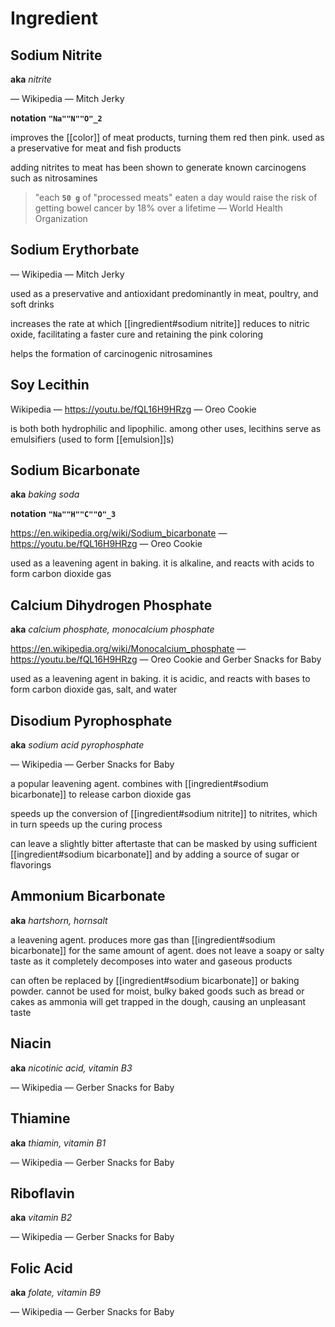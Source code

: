 # Ingredient

## Sodium Nitrite

**aka** _nitrite_

&mdash; Wikipedia &mdash; Mitch Jerky

**notation** **`"Na""N""O"_2`**

improves the [[color]] of meat products, turning them red then pink. used as a preservative for meat and fish products

adding nitrites to meat has been shown to generate known carcinogens such as nitrosamines

> "each **`50 g`** of "processed meats" eaten a day would raise the risk of getting bowel cancer by 18% over a lifetime &mdash; World Health Organization

## Sodium Erythorbate

&mdash; Wikipedia &mdash; Mitch Jerky

used as a preservative and antioxidant predominantly in meat, poultry, and soft drinks

increases the rate at which [[ingredient#sodium nitrite]] reduces to nitric oxide, facilitating a faster cure and retaining the pink coloring

helps the formation of carcinogenic nitrosamines

## Soy Lecithin

Wikipedia &mdash; <https://youtu.be/fQL16H9HRzg> &mdash; Oreo Cookie

is both both hydrophilic and lipophilic. among other uses, lecithins serve as emulsifiers (used to form [[emulsion]]s)

## Sodium Bicarbonate

**aka** _baking soda_

**notation** **`"Na""H""C""O"_3`**

<https://en.wikipedia.org/wiki/Sodium_bicarbonate> &mdash; <https://youtu.be/fQL16H9HRzg> &mdash; Oreo Cookie

used as a leavening agent in baking. it is alkaline, and reacts with acids to form carbon dioxide gas

## Calcium Dihydrogen Phosphate

**aka** _calcium phosphate, monocalcium phosphate_

<https://en.wikipedia.org/wiki/Monocalcium_phosphate> &mdash; <https://youtu.be/fQL16H9HRzg> &mdash; Oreo Cookie and Gerber Snacks for Baby

used as a leavening agent in baking. it is acidic, and reacts with bases to form carbon dioxide gas, salt, and water

## Disodium Pyrophosphate

**aka** _sodium acid pyrophosphate_

&mdash; Wikipedia &mdash; Gerber Snacks for Baby

a popular leavening agent. combines with [[ingredient#sodium bicarbonate]] to release carbon dioxide gas

speeds up the conversion of [[ingredient#sodium nitrite]] to nitrites, which in turn speeds up the curing process

can leave a slightly bitter aftertaste that can be masked by using sufficient [[ingredient#sodium bicarbonate]] and by adding a source of sugar or flavorings

## Ammonium Bicarbonate

**aka** _hartshorn, hornsalt_

a leavening agent. produces more gas than [[ingredient#sodium bicarbonate]] for the same amount of agent. does not leave a soapy or salty taste as it completely decomposes into water and gaseous products

can often be replaced by [[ingredient#sodium bicarbonate]] or baking powder. cannot be used for moist, bulky baked goods such as bread or cakes as ammonia will get trapped in the dough, causing an unpleasant taste

## Niacin

**aka** _nicotinic acid, vitamin B3_

&mdash; Wikipedia &mdash; Gerber Snacks for Baby

## Thiamine

**aka** _thiamin, vitamin B1_

&mdash; Wikipedia &mdash; Gerber Snacks for Baby

## Riboflavin

**aka** _vitamin B2_

&mdash; Wikipedia &mdash; Gerber Snacks for Baby

## Folic Acid

**aka** _folate, vitamin B9_

&mdash; Wikipedia &mdash; Gerber Snacks for Baby
